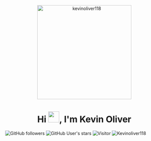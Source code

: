 <div align="center" width="50">
    <img alt="kevinoliver118" src="https://cdn.pixabay.com/photo/2017/10/24/07/13/mask-2883635_1280.jpg" width="300"/>
</div>
<h1 align="center">Hi <img src="https://media.giphy.com/media/hvRJCLFzcasrR4ia7z/giphy.gif" width="35">, I'm Kevin Oliver</h1>

![GitHub followers](https://img.shields.io/github/followers/Kevinoliver118?style=social) ![GitHub User's stars](https://img.shields.io/github/stars/Kevinoliver118?style=social) ![Visitor](https://visitor-badge.laobi.icu/badge?page_id=Kevinoliver118.repoName) <img src="https://komarev.com/ghpvc/?username=Kevinoliver118" alt="Kevinoliver118" />
